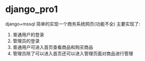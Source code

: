 # django_pro1
django+mssql 简单的实现一个商务系统网页(功能不全)
主要实现了:
  1. 普通用户的登录
  2. 管理员的登录
  3. 普通用户可进入首页查看商品和购买商品
  4. 管理员除了可以进入首页还可以进入管理页面对商品进行管理
